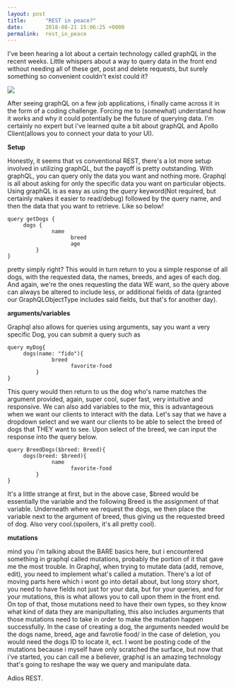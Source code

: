 ```yaml
---
layout: post
title:      "REST in peace?"
date:       2018-08-21 15:06:25 +0000
permalink:  rest_in_peace
---
```



I've been hearing a lot about a certain technology called graphQL in the recent weeks. Little whispers about a way to query data in the front end without needing all of these get, post and delete requests, but surely something so convenient couldn't exist could it? 

![](https://i.imgur.com/MWAV5YJ.gif)

After seeing graphQL on a few job applications, i finally came across it in the form of a coding challenge. Forcing me to (somewhat) understand how it works and why it could potentially be the future of querying data. I'm certainly no expert but i've learned quite a bit about graphQL and Apollo Client(allows you to connect your data to your UI).

**Setup**

Honestly, it seems that vs conventional REST, there's a lot more setup involved in utilizing graphQL, but the payoff is pretty outstanding. With graphQL, you can query only the data you want and nothing more. Graphql is all about asking for only the specific data you want on particular objects. Using graphQL is as easy as using the *query* keyword(Not required, but certainly makes it easier to read/debug) followed by the query name, and then the data that you want to retrieve. Like so below!

```
query getDogs {
     dogs {
		      name
					breed
					age
		 }
}
```

pretty simply right? This would in turn return to you a simple response of all dogs, with the requested data, the names, breeds, and ages of each dog. And again, we're the ones requesting the data WE want, so the query above can always be altered to include less, or additional fields of data (granted our GraphQLObjectType includes said fields, but that's for another day). 

**arguments/variables**

Graphql also allows for queries using arguments, say you want a very specific Dog, you can submit a query such as 

```
query myDog{
     dogs(name: "fido"){
		      breed
					favorite-food
		 }
}
```

This query would then return to us the dog who's name matches the argument provided, again, super cool, super fast, very intuitive and responsive. We can also add variables to the mix, this is advantageous when we want our clients to interact with the data. Let's say that we have a dropdown select and we want our clients to be able to select the breed of dogs that THEY want to see. Upon select of the breed, we can input the response into the query below. 

```
query BreedDogs($breed: Breed){
     dogs(breed: $breed){
		      name
					favorite-food
		 }
}
```

It's a little strange at first, but in the above case, $breed would be essentially the variable and the following Breed is the assignment of that variable. Underneath where we request the dogs, we then place the variable next to the argument of breed, thus giving us the requested breed of dog. Also very cool.(spoilers, it's all pretty cool).

**mutations**

mind you i'm talking about the BARE basics here, but i encountered something in graphql called mutations, probably the portion of it that gave me the most trouble. In Graphql, when trying to mutate data (add, remove, edit), you need to implement what's called a mutation. There's a lot of moving parts here which i wont go into detail about, but long story short, you need to have fields not just for your data, but for your queries, and for your mutations, this is what allows you to call upon them in the front end. On top of that, those mutations need to have their own types, so they know what kind of data they are manipultating, this also includes arguments that those mutations need to take in order to make the mutation happen successfully. In the case of creating a dog, the arguments needed would be the dogs name, breed, age and favrotie food/ in the case of deletion, you would need the dogs ID to locate it, ect. I wont be posting code of the mutations because i myself have only scratched the surface, but now that i've started, you can call me a believer, graphql is an amazing technology that's going to reshape the way we query and manipulate data. 

Adios REST. 



